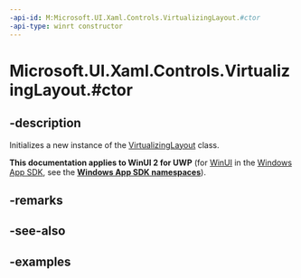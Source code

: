 ```yaml
---
-api-id: M:Microsoft.UI.Xaml.Controls.VirtualizingLayout.#ctor
-api-type: winrt constructor
---
```


# Microsoft.UI.Xaml.Controls.VirtualizingLayout.#ctor

<!--
public VirtualizingLayout ();
-->

## -description

Initializes a new instance of the [VirtualizingLayout](virtualizinglayout.md) class.

**This documentation applies to WinUI 2 for UWP** (for [WinUI](/windows/apps/winui/winui3/) in the [Windows App SDK](/windows/apps/windows-app-sdk/), see the **[Windows App SDK namespaces](/windows/windows-app-sdk/api/winrt/)**).

## -remarks

## -see-also

## -examples

